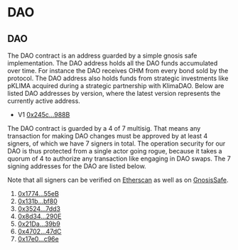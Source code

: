 # DAO

## DAO

The DAO contract is an address guarded by a simple gnosis safe implementation.
The DAO address holds all the DAO funds accumulated over time. For instance the
DAO receives OHM from every bond sold by the protocol. The DAO address also
holds funds from strategic investments like pKLIMA acquired during a strategic
partnership with KlimaDAO. Below are listed DAO addresses by version, where the
latest version represents the currently active address.

* V1 [0x245c...988B](https://etherscan.io/address/0x245cc372C84B3645Bf0Ffe6538620B04a217988B)

The DAO contract is guarded by a 4 of 7 multisig. That means any transaction for
making DAO changes must be approved by at least 4 signers, of which we have 7
signers in total. The operation security for our DAO is thus protected from a
single actor going rogue, because it takes a quorum of 4 to authorize any
transaction like engaging in DAO swaps. The 7 signing addresses for the DAO are
listed below.

Note that all signers can be verified on
[Etherscan](https://etherscan.io/address/0x245cc372C84B3645Bf0Ffe6538620B04a217988B#readProxyContract)
as well as on
[GnosisSafe](https://gnosis-safe.io/app/#/safes/0x245cc372C84B3645Bf0Ffe6538620B04a217988B/settings/owners).

1. [0x1774...55eB](https://etherscan.io/address/0x1774B6106d7E969d467396a5e90089FeaD6E55eB)
2. [0x131b...bf80](https://etherscan.io/address/0x131bd1A2827ccEb2945B2e3B91Ee1Bf736cCbf80)
3. [0x3524...7dd3](https://etherscan.io/address/0x3524c03D39A13D51485419A17586286A6b617dd3)
4. [0x8d34...290E](https://etherscan.io/address/0x8d34EA6fb1Ed6B60F94ac6CD01dD1181ef12290E)
5. [0x21Da...39b9](https://etherscan.io/address/0x21Daa251F1eE3ebEB3F2C25BC262de56C9A639b9)
6. [0x4702...47dC](https://etherscan.io/address/0x4702D39c499236A43654c54783c3f24830E247dC)
7. [0x17e0...c96e](https://etherscan.io/address/0x17e06ce6914E3969f7BD37D8b2a563890cA1c96e)
